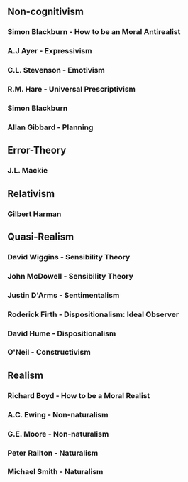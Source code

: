 ## Non-cognitivism

### Simon Blackburn - How to be an Moral Antirealist

### A.J Ayer - Expressivism

### C.L. Stevenson - Emotivism

### R.M. Hare - Universal Prescriptivism

### Simon Blackburn

### Allan Gibbard - Planning

## Error-Theory

### J.L. Mackie 

## Relativism

### Gilbert Harman 

## Quasi-Realism

### David Wiggins - Sensibility Theory

### John McDowell - Sensibility Theory

### Justin D'Arms - Sentimentalism

### Roderick Firth - Dispositionalism: Ideal Observer

### David Hume - Dispositionalism

### O'Neil - Constructivism

## Realism

### Richard Boyd - How to be a Moral Realist

### A.C. Ewing - Non-naturalism

### G.E. Moore - Non-naturalism

### Peter Railton - Naturalism

### Michael Smith - Naturalism